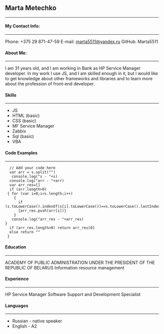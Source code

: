 ## Marta Metechko
------------------
#### My Contact Info:
------------------
Phone: +375 29 871-47-59
E-mail: marta5511@yandex.ru
GitHub: Marta5511

#### About Me:
------------------
I am 31 years old, and I am working in Bank as HP Service Manager developer. In my work I use JS, and I am skilled enough in it, but I would like to get knowledge about other frameworks and libraries and to learn more about the profession of front-end developer.

#### Skills
------------------
* JS 
* HTML (basic)
* CSS (basic)
* MF Service Manager
* Zabbix
* Sql (basic)
* VBA 

#### Code Examples
------------------
```function firstNonRepeatingLetter(s) {
  // Add your code here
  var arr = s.split("")
   console.log("s - "+s)
  console.log("arr - "+arr)
  var arr_res=[]
  if (arr.length>0)
 { for (var i=0;i<s.length;i++)
    {
      if (s.toLowerCase().indexOf(s[i].toLowerCase())==s.toLowerCase().lastIndexOf(s[i].toLowerCase()))
      {arr_res.push(arr[i])}
    }
   console.log("arr_res - "+arr_res)
}
  if (arr_res.length>0) return arr_res[0]
  else return ""
 }
 ```
#### Education
------------------
ACADEMY OF PUBLIC ADMINISTRATION UNDER THE PRESIDENT OF THE REPUBLIC OF BELARUS
Information resource management

#### Experience
------------------
HP Service Manager Software Support and Development Specialist

#### Languages
------------------
* Russian - native speaker
* English - A2
